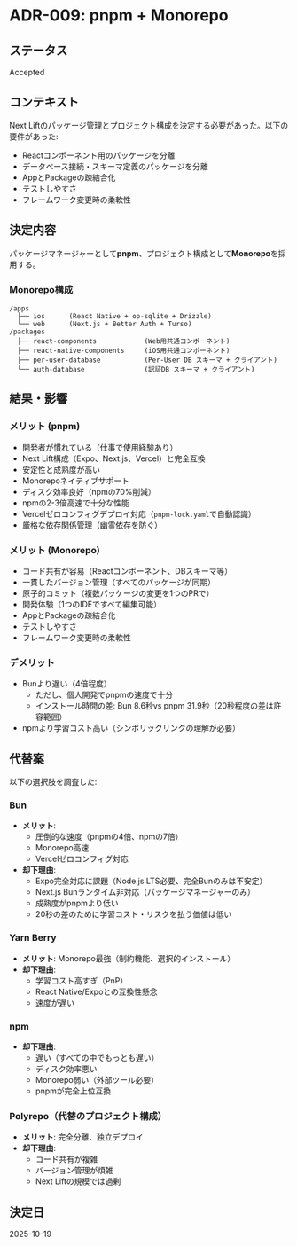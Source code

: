 # ADR-009: pnpm + Monorepo

## ステータス

Accepted

## コンテキスト

Next Liftのパッケージ管理とプロジェクト構成を決定する必要があった。以下の要件があった:

- Reactコンポーネント用のパッケージを分離
- データベース接続・スキーマ定義のパッケージを分離
- AppとPackageの疎結合化
- テストしやすさ
- フレームワーク変更時の柔軟性

## 決定内容

パッケージマネージャーとして**pnpm**、プロジェクト構成として**Monorepo**を採用する。

### Monorepo構成

```plaintext
/apps
  ├── ios      (React Native + op-sqlite + Drizzle)
  └── web      (Next.js + Better Auth + Turso)
/packages
  ├── react-components            (Web用共通コンポーネント)
  ├── react-native-components     (iOS用共通コンポーネント)
  ├── per-user-database           (Per-User DB スキーマ + クライアント)
  └── auth-database               (認証DB スキーマ + クライアント)
```

## 結果・影響

### メリット (pnpm)

- 開発者が慣れている（仕事で使用経験あり）
- Next Lift構成（Expo、Next.js、Vercel）と完全互換
- 安定性と成熟度が高い
- Monorepoネイティブサポート
- ディスク効率良好（npmの70%削減）
- npmの2-3倍高速で十分な性能
- Vercelゼロコンフィグデプロイ対応（`pnpm-lock.yaml`で自動認識）
- 厳格な依存関係管理（幽霊依存を防ぐ）

### メリット (Monorepo)

- コード共有が容易（Reactコンポーネント、DBスキーマ等）
- 一貫したバージョン管理（すべてのパッケージが同期）
- 原子的コミット（複数パッケージの変更を1つのPRで）
- 開発体験（1つのIDEですべて編集可能）
- AppとPackageの疎結合化
- テストしやすさ
- フレームワーク変更時の柔軟性

### デメリット

- Bunより遅い（4倍程度）
  - ただし、個人開発でpnpmの速度で十分
  - インストール時間の差: Bun 8.6秒vs pnpm 31.9秒（20秒程度の差は許容範囲）
- npmより学習コスト高い（シンボリックリンクの理解が必要）

## 代替案

以下の選択肢を調査した:

### Bun

- **メリット**:
  - 圧倒的な速度（pnpmの4倍、npmの7倍）
  - Monorepo高速
  - Vercelゼロコンフィグ対応
- **却下理由**:
  - Expo完全対応に課題（Node.js LTS必要、完全Bunのみは不安定）
  - Next.js Bunランタイム非対応（パッケージマネージャーのみ）
  - 成熟度がpnpmより低い
  - 20秒の差のために学習コスト・リスクを払う価値は低い

### Yarn Berry

- **メリット**: Monorepo最強（制約機能、選択的インストール）
- **却下理由**:
  - 学習コスト高すぎ（PnP）
  - React Native/Expoとの互換性懸念
  - 速度が遅い

### npm

- **却下理由**:
  - 遅い（すべての中でもっとも遅い）
  - ディスク効率悪い
  - Monorepo弱い（外部ツール必要）
  - pnpmが完全上位互換

### Polyrepo（代替のプロジェクト構成）

- **メリット**: 完全分離、独立デプロイ
- **却下理由**:
  - コード共有が複雑
  - バージョン管理が煩雑
  - Next Liftの規模では過剰

## 決定日

2025-10-19
